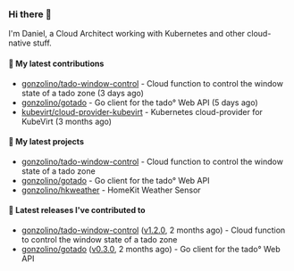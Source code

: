 ### Hi there 👋

I'm Daniel, a Cloud Architect working with Kubernetes and other cloud-native stuff.

#### 👷 My latest contributions

- [gonzolino/tado-window-control](https://github.com/gonzolino/tado-window-control) - Cloud function to control the window state of a tado zone (3 days ago)
- [gonzolino/gotado](https://github.com/gonzolino/gotado) - Go client for the tado° Web API (5 days ago)
- [kubevirt/cloud-provider-kubevirt](https://github.com/kubevirt/cloud-provider-kubevirt) - Kubernetes cloud-provider for KubeVirt (3 months ago)

#### 🌱 My latest projects

- [gonzolino/tado-window-control](https://github.com/gonzolino/tado-window-control) - Cloud function to control the window state of a tado zone
- [gonzolino/gotado](https://github.com/gonzolino/gotado) - Go client for the tado° Web API
- [gonzolino/hkweather](https://github.com/gonzolino/hkweather) - HomeKit Weather Sensor

#### 🔭 Latest releases I've contributed to

- [gonzolino/tado-window-control](https://github.com/gonzolino/tado-window-control) ([v1.2.0](https://github.com/gonzolino/tado-window-control/releases/tag/v1.2.0), 2 months ago) - Cloud function to control the window state of a tado zone
- [gonzolino/gotado](https://github.com/gonzolino/gotado) ([v0.3.0](https://github.com/gonzolino/gotado/releases/tag/v0.3.0), 2 months ago) - Go client for the tado° Web API
